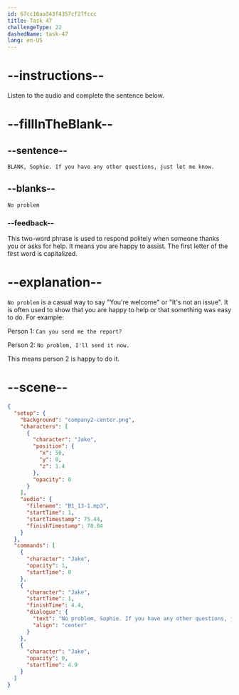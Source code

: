 ```yaml
---
id: 67cc16aa343f4357cf27fccc
title: Task 47
challengeType: 22
dashedName: task-47
lang: en-US
---
```


<!-- (audio) Jake: No problem, Sophie. If you have any other questions, just let me know. -->

# --instructions--

Listen to the audio and complete the sentence below.

# --fillInTheBlank--

## --sentence--

`BLANK, Sophie. If you have any other questions, just let me know.`

## --blanks--

`No problem`

### --feedback--

This two-word phrase is used to respond politely when someone thanks you or asks for help. It means you are happy to assist. The first letter of the first word is capitalized.

# --explanation--

`No problem` is a casual way to say "You're welcome" or "It's not an issue". It is often used to show that you are happy to help or that something was easy to do. For example:  

Person 1: `Can you send me the report?`

Person 2: `No problem, I'll send it now.`

This means person 2 is happy to do it.

# --scene--

```json
{
  "setup": {
    "background": "company2-center.png",
    "characters": [
      {
        "character": "Jake",
        "position": {
          "x": 50,
          "y": 0,
          "z": 1.4
        },
        "opacity": 0
      }
    ],
    "audio": {
      "filename": "B1_13-1.mp3",
      "startTime": 1,
      "startTimestamp": 75.44,
      "finishTimestamp": 78.84
    }
  },
  "commands": [
    {
      "character": "Jake",
      "opacity": 1,
      "startTime": 0
    },
    {
      "character": "Jake",
      "startTime": 1,
      "finishTime": 4.4,
      "dialogue": {
        "text": "No problem, Sophie. If you have any other questions, just let me know.",
        "align": "center"
      }
    },
    {
      "character": "Jake",
      "opacity": 0,
      "startTime": 4.9
    }
  ]
}
```
